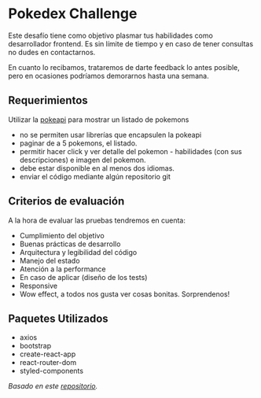 # Pokedex Challenge
Este desafío tiene como objetivo plasmar tus habilidades como
desarrollador frontend. Es sin límite de tiempo y en caso de 
tener consultas no dudes en contactarnos.

En cuanto lo recibamos, trataremos de darte feedback lo antes 
posible, pero en ocasiones podríamos demorarnos hasta una semana.

## Requerimientos
Utilizar la [pokeapi](https://pokeapi.co/docs/v2.html) para 
mostrar un listado de pokemons
 * no se permiten usar librerías que encapsulen la pokeapi
 * paginar de a 5 pokemons, el listado.
 * permitir hacer click y ver detalle del pokemon - habilidades 
 (con sus descripciones) e imagen del pokemon.
 * debe estar disponible en al menos dos idiomas.
 * enviar el código mediante algún repositorio git

## Criterios de evaluación
A la hora de evaluar las pruebas tendremos en cuenta:
 * Cumplimiento del objetivo
 * Buenas prácticas de desarrollo
 * Arquitectura y legibilidad del código
 * Manejo del estado
 * Atención a la performance
 * En caso de aplicar (diseño de los tests)
 * Responsive
 * Wow effect, a todos nos gusta ver cosas bonitas. Sorprendenos!

## Paquetes Utilizados
 * axios
 * bootstrap
 * create-react-app
 * react-router-dom
 * styled-components
 
 _Basado en este [repositorio](https://github.com/ChrisStayte/ReactDex)._